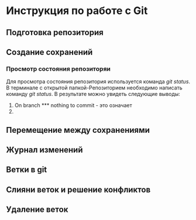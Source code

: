 # Инструкция по работе с Git
## Подготовка репозитория 
## Создание сохранений


### Просмотр состояния репозиторяи
Для просмотра состояния репозитория используется команда *git status*. В терминале с открытой папкой-Репозиторием необходимо написать команду *git status*. В результате можно увидеть следующие выводы:
1. On branch *** nothing to commit - это означает 
2.

## Перемещение между сохранениями
## Журнал изменений
## Ветки в git
## Слияни веток и решение конфликтов
## Удаление веток